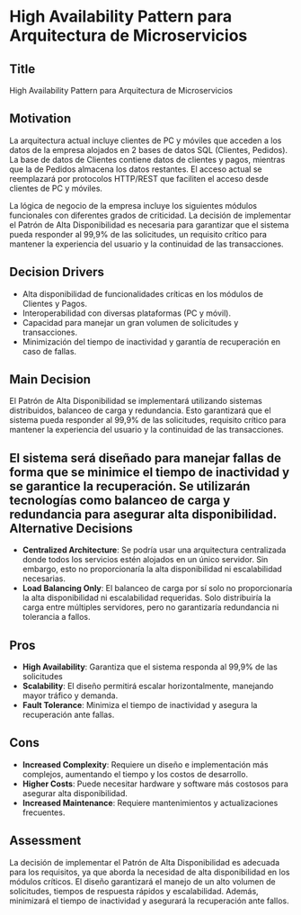 **High Availability Pattern para Arquitectura de Microservicios**
===========================================================

**Title**
--------

High Availability Pattern para Arquitectura de Microservicios

**Motivation**
------------

La arquitectura actual incluye clientes de PC y móviles que acceden a los datos de la empresa alojados en 2 bases de datos SQL (Clientes, Pedidos). La base de datos de Clientes contiene datos de clientes y pagos, mientras que la de Pedidos almacena los datos restantes. El acceso actual se reemplazará por protocolos HTTP/REST que faciliten el acceso desde clientes de PC y móviles.

La lógica de negocio de la empresa incluye los siguientes módulos funcionales con diferentes grados de criticidad. La decisión de implementar el Patrón de Alta Disponibilidad es necesaria para garantizar que el sistema pueda responder al 99,9% de las solicitudes, un requisito crítico para mantener la experiencia del usuario y la continuidad de las transacciones.

**Decision Drivers**
-----------------

*   Alta disponibilidad de funcionalidades críticas en los módulos de Clientes y Pagos.
*   Interoperabilidad con diversas plataformas (PC y móvil).
*   Capacidad para manejar un gran volumen de solicitudes y transacciones.
*   Minimización del tiempo de inactividad y garantía de recuperación en caso de fallas.

**Main Decision**
----------------

El Patrón de Alta Disponibilidad se implementará utilizando sistemas distribuidos, balanceo de carga y redundancia. Esto garantizará que el sistema pueda responder al 99,9% de las solicitudes, requisito crítico para mantener la experiencia del usuario y la continuidad de las transacciones.

El sistema será diseñado para manejar fallas de forma que se minimice el tiempo de inactividad y se garantice la recuperación. Se utilizarán tecnologías como balanceo de carga y redundancia para asegurar alta disponibilidad.
**Alternative Decisions**
----------------------

*   **Centralized Architecture**: Se podría usar una arquitectura centralizada donde todos los servicios estén alojados en un único servidor. Sin embargo, esto no proporcionaría la alta disponibilidad ni escalabilidad necesarias.
*   **Load Balancing Only**:  El balanceo de carga por sí solo no proporcionaría la alta disponibilidad ni escalabilidad requeridas. Solo distribuiría la carga entre múltiples servidores, pero no garantizaría redundancia ni tolerancia a fallos.

**Pros**
------

*   **High Availability**: Garantiza que el sistema responda al 99,9% de las solicitudes
*   **Scalability**: El diseño permitirá escalar horizontalmente, manejando mayor tráfico y demanda.
*   **Fault Tolerance**: Minimiza el tiempo de inactividad y asegura la recuperación ante fallas.

**Cons**
------

*   **Increased Complexity**: Requiere un diseño e implementación más complejos, aumentando el tiempo y los costos de desarrollo.
*   **Higher Costs**: Puede necesitar hardware y software más costosos para asegurar alta disponibilidad.
*   **Increased Maintenance**: Requiere mantenimientos y actualizaciones frecuentes.

**Assessment**
--------------

La decisión de implementar el Patrón de Alta Disponibilidad es adecuada para los requisitos, ya que aborda la necesidad de alta disponibilidad en los módulos críticos. El diseño garantizará el manejo de un alto volumen de solicitudes, tiempos de respuesta rápidos y escalabilidad. Además, minimizará el tiempo de inactividad y asegurará la recuperación ante fallos.

